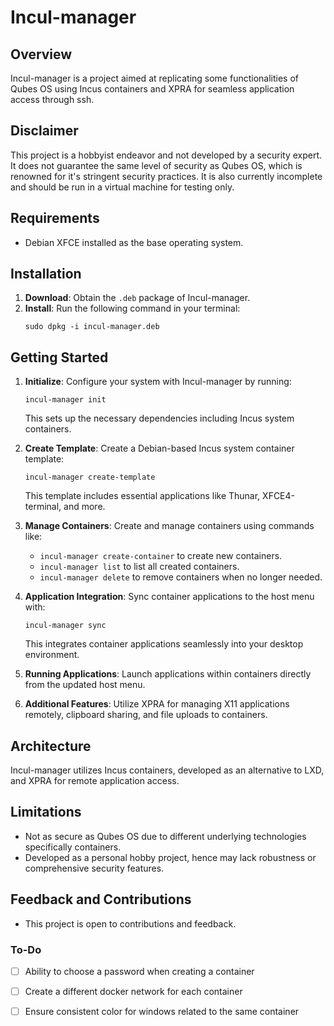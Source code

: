 # Incul-manager

## Overview

Incul-manager is a project aimed at replicating some functionalities of Qubes OS using Incus containers and XPRA for seamless application access through ssh.

## Disclaimer

This project is a hobbyist endeavor and not developed by a security expert. It does not guarantee the same level of security as Qubes OS, which is renowned for it's stringent security practices. It is also currently incomplete and should be run in a virtual machine for testing only.

## Requirements

- Debian XFCE installed as the base operating system.


## Installation

1. **Download**: Obtain the `.deb` package of Incul-manager.
2. **Install**: Run the following command in your terminal:
   ```
   sudo dpkg -i incul-manager.deb
   ```

## Getting Started

1. **Initialize**: Configure your system with Incul-manager by running:
   ```
   incul-manager init
   ```
   This sets up the necessary dependencies including Incus system containers.

2. **Create Template**: Create a Debian-based Incus system container template:
   ```
   incul-manager create-template
   ```
   This template includes essential applications like Thunar, XFCE4-terminal, and more.

3. **Manage Containers**: Create and manage containers using commands like:
   - `incul-manager create-container` to create new containers.
   - `incul-manager list` to list all created containers.
   - `incul-manager delete` to remove containers when no longer needed.

4. **Application Integration**: Sync container applications to the host menu with:
   ```
   incul-manager sync
   ```
   This integrates container applications seamlessly into your desktop environment.

5. **Running Applications**: Launch applications within containers directly from the updated host menu. 

6. **Additional Features**: Utilize XPRA for managing X11 applications remotely, clipboard sharing, and file uploads to containers.

## Architecture

Incul-manager utilizes Incus containers, developed as an alternative to LXD, and XPRA for remote application access. 

## Limitations

- Not as secure as Qubes OS due to different underlying technologies specifically containers.
- Developed as a personal hobby project, hence may lack robustness or comprehensive security features.


## Feedback and Contributions

- This project is open to contributions and feedback.

### To-Do
- [ ] Ability to choose a password when creating a container
- [ ] Create a different docker network for each container
- [ ] Ensure consistent color for windows related to the same container 


